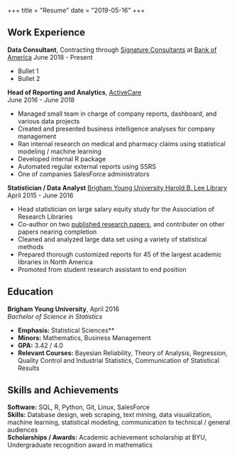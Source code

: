+++
title = "Resume"
date = "2019-05-16"
+++

## Work Experience

**Data Consultant**,
Contracting through [Signature Consultants](https://www.sigconsult.com/) at [Bank of America](https://www.bankofamerica.com/)
June 2018 - Present

- Bullet 1
- Bullet 2

**Head of Reporting and Analytics**, [ActiveCare](https://www.activecare.com/)  
June 2016 - June 2018
  
  - Managed small team in charge of company reports, dashboard, and various data projects
  - Created and presented business intelligence analyses for company management
  - Ran internal research on medical and pharmacy claims using statistical modeling / machine learning
  - Developed internal R package
  - Automated regular external reports using SSRS
  - One of companies SalesForce administrators

**Statistician / Data Analyst** [Brigham Young University Harold B. Lee Library](https://lib.byu.edu/)  
April 2015 - June 2016

  - Head statistician on large salary equity study for the Association of Research Libraries
  - Co-author on two [published research papers](http://crl.acrl.org/index.php/crl/article/view/16639/18085), and contributer on other papers nearing completion
  - Cleaned and analyzed large data set using a variety of statistical methods
  - Prepared thorough customized reports for 45 of the largest academic libraries in North America
  - Promoted from student research assistant to end position
  
## Education

**Brigham Young University**, April 2016  
*Bachelor of Science in Statistics*

  - **Emphasis:** Statistical Sciences**
  - **Minors:** Mathematics, Business Management
  - **GPA:** 3.42 / 4.0
  - **Relevant Courses:** Bayesian Reliability, Theory of Analysis, Regression, Quality Control and Industrial Statistics, Communication of Statistical Results
  

## Skills and Achievements

**Software:** SQL, R, Python, Git, Linux, SalesForce  
**Skills:** Database design, web scraping, text mining, data visualization, machine learning, statistical modeling, communication to technical / general audiences  
**Scholarships / Awards:** Academic achievement scholarship at BYU, Undergraduate recognition award in mathematics  
